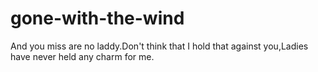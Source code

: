 # gone-with-the-wind
And you miss are no laddy.Don't think that I hold that against you,Ladies have never held any charm for me.

